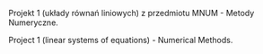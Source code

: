 Projekt 1 (układy równań liniowych) z przedmiotu MNUM - Metody Numeryczne.

Project 1 (linear systems of equations) - Numerical Methods.
